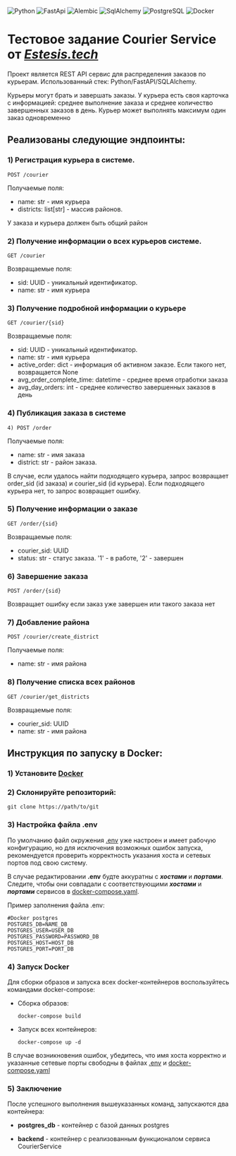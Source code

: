![Python](https://img.shields.io/badge/Python-3.11.5-_)
![FastApi](https://img.shields.io/badge/FastApi-0.108.0-orange)
![Alembic](https://img.shields.io/badge/Alembic-1.13.1-red)
![SqlAlchemy](https://img.shields.io/badge/SqlAlchemy-2.0.25-red)
![PostgreSQL](https://img.shields.io/badge/PostgreSQL-13.3-blue)
![Docker](https://img.shields.io/badge/Docker-24.0.6-blue)


# Тестовое задание Courier Service от [*Estesis.tech*](https://estesis.tech)

Проект является REST API сервис для распределения заказов по курьерам.
Использованный стек: Python/FastAPI/SQLAlchemy.

Курьеры могут брать и завершать заказы. У курьера есть своя карточка с информацией: среднее выполнение заказа и среднее количество завершенных заказов в день. Курьер может выполнять максимум один заказ одновременно

## Реализованы следующие эндпоинты:

### 1) Регистрация курьера в системе.
```
POST /courier
```
Получаемые поля: 
+ name: str - имя курьера
+ districts: list[str] - массив районов.

У заказа и курьера должен быть общий район

### 2) Получение информации о всех курьеров системе.
```
GET /courier
```
Возвращаемые поля:
+ sid: UUID - уникальный идентификатор.
+ name: str - имя курьера

### 3) Получение подробной информации о курьере
```
GET /courier/{sid}
```
Возвращаемые поля:
+ sid: UUID - уникальный идентификатор.
+ name: str - имя курьера
+ active_order: dict - информация об активном заказе. Если такого нет, возвращается None
+ avg_order_complete_time: datetime - среднее время отработки заказа
+ avg_day_orders: int - среднее количество завершенных заказов в день

### 4) Публикация заказа в системе
```
4) POST /order
```
Получаемые поля:

+ name: str - имя заказа
+ district: str - район заказа.

В случае, если удалось найти подходящего курьера, запрос возвращает order_sid (id заказа) и courier_sid (id курьера).
Если подходящего курьера нет, то запрос возвращает ошибку.

### 5) Получение информации о заказе
```
GET /order/{sid}
```
Возвращаемые поля:

+ courier_sid: UUID
+ status: str - статус заказа. '1' - в работе, '2' - завершен

### 6) Завершение заказа
```
POST /order/{sid}
```

Возвращает ошибку если заказ уже завершен или такого заказа нет

### 7) Добавление района
```
POST /courier/create_district
```
Получаемые поля:
+ name: str - имя района

### 8) Получение списка всех районов
```
GET /courier/get_districts
```
Возвращаемые поля:
+ courier_sid: UUID
+ name: str - имя района


## Инструкция по запуску в Docker:

### 1) Установите [Docker](https://www.docker.com/)

### 2) Склонируйте репозиторий:

``` 
git clone https://path/to/git
```

### 3) Настройка файла .env
По умолчанию файл окружения [.env](.env) уже настроен и имеет рабочую конфигурацию,
но для исключения возможных ошибок запуска, рекомендуется проверить корректность 
указания хоста и сетевых портов под свою систему.

В случае редактировании **.env** будте аккуратны с ***хостами*** и ***портами***. 
Следите, чтобы они совпадали с соответствующими ***хостами*** и ***портами*** сервисов в [docker-compose.yaml](docker-compose.yaml).

Пример заполнения файла .env:
```
#Docker postgres
POSTGRES_DB=NAME_DB
POSTGRES_USER=USER_DB
POSTGRES_PASSWORD=PASSWORD_DB
POSTGRES_HOST=HOST_DB
POSTGRES_PORT=PORT_DB
```
### 4) Запуск Docker

Для сборки образов и запуска всех docker-контейнеров воспользуйтесь командами docker-compose:

+ Сборка образов:
  ```
  docker-compose build
  ```

+ Запуск всех контейнеров:
  ```
  docker-compose up -d
  ```

В случае возникновения ошибок, убедитесь, что имя хоста корректно
и указанные сетевые порты свободны в файлах [.env](.env) и
[docker-compose.yaml](docker-compose.yaml)

### 5) Заключение
После успешного выполнения вышеуказанных команд, запускаются два контейнера:

+ **postgres_db** - контейнер с базой данных postgres

+ **backend** - контейнер с реализованным функционалом сервиса CourierService 